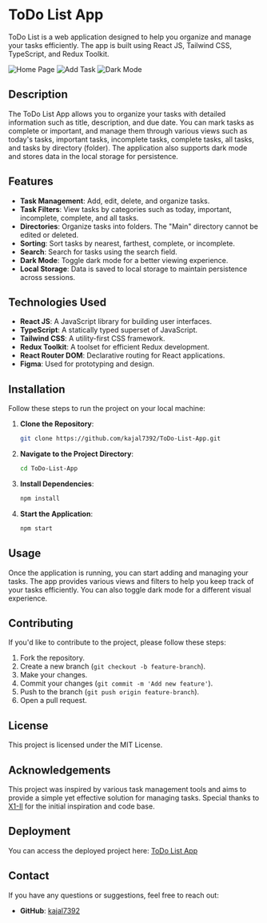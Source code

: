# ToDo List App

ToDo List is a web application designed to help you organize and manage your tasks efficiently. The app is built using React JS, Tailwind CSS, TypeScript, and Redux Toolkit.

![Home Page](https://raw.githubusercontent.com/kajal7392/ToDo-List-App/main/public/To-Do%20List%20_%20All%20tasks.png)
![Add Task](https://user-images.githubusercontent.com/120943267/236889340-925ea5b6-7b8e-43e3-8021-d568d7e9cdf7.png)
![Dark Mode](https://user-images.githubusercontent.com/120943267/236889977-385bdad3-1eaf-4625-b71e-22d03e6b2731.png)

## Description

The ToDo List App allows you to organize your tasks with detailed information such as title, description, and due date. You can mark tasks as complete or important, and manage them through various views such as today's tasks, important tasks, incomplete tasks, complete tasks, all tasks, and tasks by directory (folder). The application also supports dark mode and stores data in the local storage for persistence.

## Features

- **Task Management**: Add, edit, delete, and organize tasks.
- **Task Filters**: View tasks by categories such as today, important, incomplete, complete, and all tasks.
- **Directories**: Organize tasks into folders. The "Main" directory cannot be edited or deleted.
- **Sorting**: Sort tasks by nearest, farthest, complete, or incomplete.
- **Search**: Search for tasks using the search field.
- **Dark Mode**: Toggle dark mode for a better viewing experience.
- **Local Storage**: Data is saved to local storage to maintain persistence across sessions.

## Technologies Used

- **React JS**: A JavaScript library for building user interfaces.
- **TypeScript**: A statically typed superset of JavaScript.
- **Tailwind CSS**: A utility-first CSS framework.
- **Redux Toolkit**: A toolset for efficient Redux development.
- **React Router DOM**: Declarative routing for React applications.
- **Figma**: Used for prototyping and design.

## Installation

Follow these steps to run the project on your local machine:

1. **Clone the Repository**:
    ```bash
    git clone https://github.com/kajal7392/ToDo-List-App.git
    ```
2. **Navigate to the Project Directory**:
    ```bash
    cd ToDo-List-App
    ```
3. **Install Dependencies**:
    ```bash
    npm install
    ```
4. **Start the Application**:
    ```bash
    npm start
    ```

## Usage

Once the application is running, you can start adding and managing your tasks. The app provides various views and filters to help you keep track of your tasks efficiently. You can also toggle dark mode for a different visual experience.

## Contributing

If you'd like to contribute to the project, please follow these steps:

1. Fork the repository.
2. Create a new branch (`git checkout -b feature-branch`).
3. Make your changes.
4. Commit your changes (`git commit -m 'Add new feature'`).
5. Push to the branch (`git push origin feature-branch`).
6. Open a pull request.

## License

This project is licensed under the MIT License.

## Acknowledgements

This project was inspired by various task management tools and aims to provide a simple yet effective solution for managing tasks. Special thanks to [X1-Il](https://github.com/X1-Il) for the initial inspiration and code base.


## Deployment

You can access the deployed project here: [ToDo List App](https://todo-app-all.netlify.app/)


## Contact

If you have any questions or suggestions, feel free to reach out:

- **GitHub**: [kajal7392](https://github.com/kajal7392)

